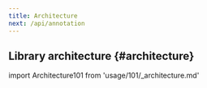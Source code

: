 ```yaml
---
title: Architecture
next: /api/annotation
---
```


## Library architecture {#architecture}

import Architecture101 from 'usage/101/\_architecture.md'

<Architecture101 />
